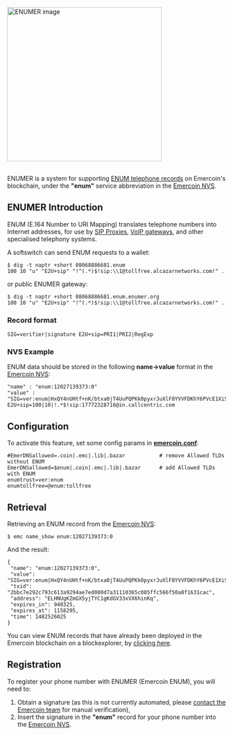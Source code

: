 <div style="overflow:hidden;"><img style="float:left;" src="ENUMER.png" alt="ENUMER image" width="356"></div>
<br>

ENUMER is a system for supporting [ENUM telephone
records](http://www.voip-info.org/wiki/view/ENUM) on Emercoin's
blockchain, under the **"enum"** service abbreviation in the [Emercoin
NVS](/Emercoin_NVS).

ENUMER Introduction
-------------------

ENUM (E.164 Number to URI Mapping)
translates telephone numbers into Internet addresses, for use by [SIP
Proxies](https://en.wikipedia.org/wiki/SIP_proxy), [VoIP
gateways](https://en.wikipedia.org/wiki/VoIP_gateway), and other
specialised telephony systems.

A softswitch can send ENUM requests to a wallet:

    $ dig -t naptr +short 08068886681.enum
    100 10 "u" "E2U+sip" "!^(.*)$!sip:\\1@tollfree.alcazarnetworks.com!" .

or public ENUMER gateway:

    $ dig -t naptr +short 08068886681.enum.enumer.org
    100 10 "u" "E2U+sip" "!^(.*)$!sip:\\1@tollfree.alcazarnetworks.com!" .

### Record format

    SIG=verifier|signature E2U+sip=PRI1|PRI2|RegExp

### NVS Example

ENUM data should be stored in the following **name-&gt;value** format in
the [Emercoin NVS](../Blockchain_Services/Emercoin_NVS):

    "name" : "enum:12027139373:0"
    "value" : "SIG=ver:enum|HxQY4nUHtf+nK/btxa0jT4UuPQPKk0pyxrJuXlF8YVVFDKhY6PVcE1XiSvTOxlQryzfA1GIH2IRYk7uGHrZIbP4= E2U+sip=100|10|!.*$!sip:17772328716@in.callcentric.com

Configuration
-------------

To activate this feature, set some config params in
**[emercoin.conf](../Running_Emercoin/emercoin.conf)**:

```text
#EmerDNSallowed=.coin|.emc|.lib|.bazar           # remove Allowed TLDs without ENUM
EmerDNSallowed=$enum|.coin|.emc|.lib|.bazar      # add Allowed TLDs with ENUM
enumtrust=ver:enum
enumtollfree=@enum:tollfree
```

Retrieval
---------

Retrieving an ENUM record from the [Emercoin
NVS](/Emercoin_NVS):

    $ emc name_show enum:12027139373:0

And the result:

```text
{
 "name": "enum:12027139373:0",
 "value": "SIG=ver:enum|HxQY4nUHtf+nK/btxa0jT4UuPQPKk0pyxrJuXlF8YVVFDKhY6PVcE1XiSvTOxlQryzfA1GIH2IRYk7uGHrZIbP4=\nE2U+sip=100|10|!^.*$!sip:17772328716@in.callcentric.com!",
 "txid": "2bbc7e292c793c613a9294ae7ed080d7a31110365c085ffc566f50a8f1631cac",
 "address": "ELHNUgKZmGX5yjTYC1gKdGV33xVX6hinKq",
 "expires_in": 940325,
 "expires_at": 1158295,
 "time": 1482526025
}
```

You can view ENUM records that have already been deployed in the Emercoin
blockchain on a blockexplorer, by [clicking
here](https://explorer.emercoin.com/nvs/enum///25/0/1).

Registration
------------

To register your phone number with ENUMER (Emercoin ENUM), you will need
to:

1.  Obtain a signature (as this is not currently automated, please
    [contact the Emercoin team](http://emercoin.com/contact) for manual
    verification),
2.  Insert the signature in the **"enum"** record for your phone number
    into the [Emercoin NVS](Emercoin_NVS).

